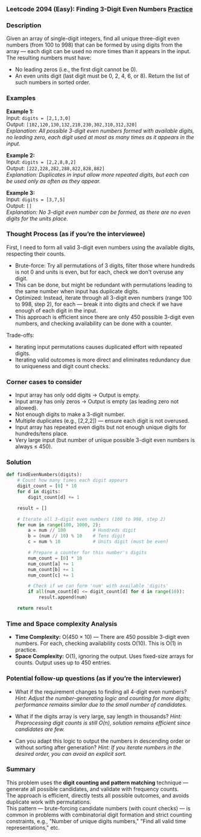 ### Leetcode 2094 (Easy): Finding 3-Digit Even Numbers [Practice](https://leetcode.com/problems/finding-3-digit-even-numbers)

### Description  
Given an array of single-digit integers, find all unique three-digit even numbers (from 100 to 998) that can be formed by using digits from the array — each digit can be used no more times than it appears in the input.  
The resulting numbers must have:
- No leading zeros (i.e., the first digit cannot be 0).
- An even units digit (last digit must be 0, 2, 4, 6, or 8).
Return the list of such numbers in sorted order.

### Examples  

**Example 1:**  
Input: `digits = [2,1,3,0]`  
Output: `[102,120,130,132,210,230,302,310,312,320]`  
*Explanation: All possible 3-digit even numbers formed with available digits, no leading zero, each digit used at most as many times as it appears in the input.*

**Example 2:**  
Input: `digits = [2,2,8,8,2]`  
Output: `[222,228,282,288,822,828,882]`  
*Explanation: Duplicates in input allow more repeated digits, but each can be used only as often as they appear.*

**Example 3:**  
Input: `digits = [3,7,5]`  
Output: `[]`  
*Explanation: No 3-digit even number can be formed, as there are no even digits for the units place.*

### Thought Process (as if you’re the interviewee)  
First, I need to form all valid 3-digit even numbers using the available digits, respecting their counts.  
- Brute-force: Try all permutations of 3 digits, filter those where hundreds is not 0 and units is even, but for each, check we don't overuse any digit.  
- This can be done, but might be redundant with permutations leading to the same number when input has duplicate digits.  
- Optimized: Instead, iterate through all 3-digit even numbers (range 100 to 998, step 2), for each — break it into digits and check if we have enough of each digit in the input.  
- This approach is efficient since there are only 450 possible 3-digit even numbers, and checking availability can be done with a counter.

Trade-offs:  
- Iterating input permutations causes duplicated effort with repeated digits.
- Iterating valid outcomes is more direct and eliminates redundancy due to uniqueness and digit count checks.

### Corner cases to consider  
- Input array has only odd digits → Output is empty.
- Input array has only zeros → Output is empty (as leading zero not allowed).
- Not enough digits to make a 3-digit number.
- Multiple duplicates (e.g., [2,2,2]) — ensure each digit is not overused.
- Input array has repeated even digits but not enough unique digits for hundreds/tens place.
- Very large input (but number of unique possible 3-digit even numbers is always ≤ 450).

### Solution

```python
def findEvenNumbers(digits):
    # Count how many times each digit appears
    digit_count = [0] * 10
    for d in digits:
        digit_count[d] += 1

    result = []

    # Iterate all 3-digit even numbers (100 to 998, step 2)
    for num in range(100, 1000, 2):
        a = num // 100          # Hundreds digit
        b = (num // 10) % 10    # Tens digit
        c = num % 10            # Units digit (must be even)

        # Prepare a counter for this number's digits
        num_count = [0] * 10
        num_count[a] += 1
        num_count[b] += 1
        num_count[c] += 1

        # Check if we can form 'num' with available 'digits'
        if all(num_count[d] <= digit_count[d] for d in range(10)):
            result.append(num)

    return result
```

### Time and Space complexity Analysis  

- **Time Complexity:** O(450 × 10) — There are 450 possible 3-digit even numbers. For each, checking availability costs O(10). This is O(1) in practice.
- **Space Complexity:** O(1), ignoring the output. Uses fixed-size arrays for counts. Output uses up to 450 entries.

### Potential follow-up questions (as if you’re the interviewer)  

- What if the requirement changes to finding all 4-digit even numbers?
  *Hint: Adjust the number-generating logic and counting for more digits; performance remains similar due to the small number of candidates.*

- What if the digits array is very large, say length in thousands?
  *Hint: Preprocessing digit counts is still O(n), solution remains efficient since candidates are few.*

- Can you adapt this logic to output the numbers in descending order or without sorting after generation?
  *Hint: If you iterate numbers in the desired order, you can avoid an explicit sort.*

### Summary  
This problem uses the **digit counting and pattern matching** technique — generate all possible candidates, and validate with frequency counts.  
The approach is efficient, directly tests all possible outcomes, and avoids duplicate work with permutations.  
This pattern — brute-forcing candidate numbers (with count checks) — is common in problems with combinatorial digit formation and strict counting constraints, e.g., "Number of unique digits numbers," "Find all valid time representations," etc.